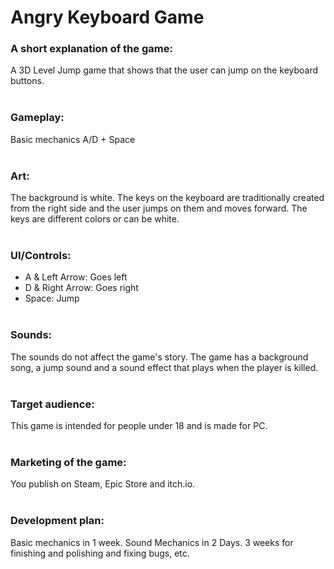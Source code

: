 # Angry Keyboard Game
 
### A short explanation of the game:
A 3D Level Jump game that shows that the user can jump on the keyboard buttons.<br><br>


### Gameplay:
Basic mechanics A/D + Space<br><br>


### Art:
The background is white. The keys on the keyboard are traditionally created from the right side and the user jumps on them and moves forward. The keys are different colors or can be white.<br><br>


### UI/Controls:
- A & Left Arrow: Goes left
- D & Right Arrow: Goes right
- Space: Jump<br><br>


### Sounds:
The sounds do not affect the game's story. The game has a background song, a jump sound and a sound effect that plays when the player is killed.<br><br>


### Target audience:
This game is intended for people under 18 and is made for PC.<br><br>


### Marketing of the game:
You publish on Steam, Epic Store and itch.io.<br><br>


### Development plan:
Basic mechanics in 1 week.
Sound Mechanics in 2 Days.
3 weeks for finishing and polishing and fixing bugs, etc.
